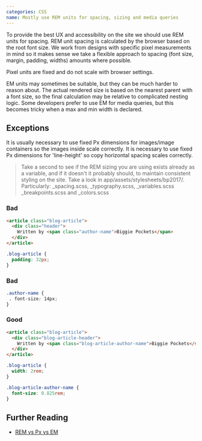 ```yaml
---
categories: CSS
name: Mostly use REM units for spacing, sizing and media queries
---
```


To provide the best UX and accessibility on the site we should use REM units for spacing. REM unit spacing is calculated by the browser based on the root font size. We work from designs with specific pixel measurements in mind so it makes sense we take a flexible approach to spacing (font size, margin, padding, widths) amounts where possible.

Pixel units are fixed and do not scale with browser settings.

EM units may sometimes be suitable, but they can be much harder to reason about. The actual rendered size is based on the nearest parent with a font size, so the final calculation may be relative to complicated nesting logic. Some developers prefer to use EM for media queries, but this becomes tricky when a max and min width is declared.

## Exceptions

It is usually necessary to use fixed Px dimensions for images/image containers so the images inside scale correctly.
It is necessary to use fixed Px dimensions for 'line-height' so copy horizontal spacing scales correctly.

> Take a second to see if the REM sizing you are using exists already as a variable, and if it doesn't it probably should, to maintain consistent styling on the site. Take a look in app/assets/stylesheets/bp2017/. Particularly: _spacing.scss, _typography.scss, _variables.scss _breakpoints.scss and _colors.scss

### Bad
````html
<article class="blog-article">
  <div class="header">
    Written by <span class="author-name">Biggie Pockets</span>
  </div>
</article>
````
````scss
.blog-article {
  padding: 32px;
}
````

### Bad
````scss
.author-name {
 . font-size: 14px;
}
````

### Good
````html
<article class="blog-article">
  <div class="blog-article-header">
    Written by <span class="blog-article-author-name">Biggie Pockets</span>
  </div>
</article>
````
````scss
.blog-article {
  width: 2rem;
}

.blog-article-author-name {
  font-size: 0.825rem;
}
````

## Further Reading

* [REM vs Px vs EM](https://engageinteractive.co.uk/blog/em-vs-rem-vs-px)
